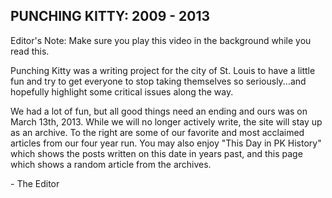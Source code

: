 ## PUNCHING KITTY: 2009 - 2013

Editor's Note: Make sure you play this video in the background while you read this.

Punching Kitty was a writing project for the city of St. Louis to have a little fun and try to get everyone to stop taking themselves so seriously...and hopefully highlight some critical issues along the way.

We had a lot of fun, but all good things need an ending and ours was on March 13th, 2013. While we will no longer actively write, the site will stay up as an archive. To the right are some of our favorite and most acclaimed articles from our four year run. You may also enjoy "This Day in PK History" which shows the posts written on this date in years past, and this page which shows a random article from the archives.

\- The Editor

